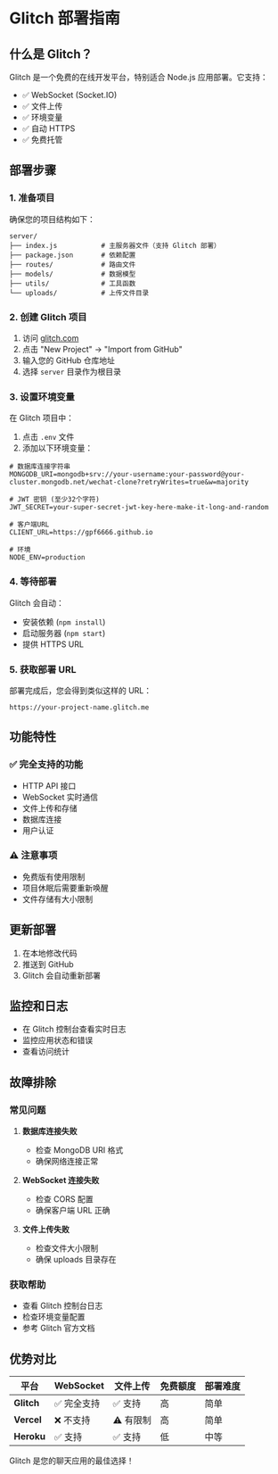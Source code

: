 # Glitch 部署指南

## 什么是 Glitch？

Glitch 是一个免费的在线开发平台，特别适合 Node.js 应用部署。它支持：
- ✅ WebSocket (Socket.IO)
- ✅ 文件上传
- ✅ 环境变量
- ✅ 自动 HTTPS
- ✅ 免费托管

## 部署步骤

### 1. 准备项目

确保您的项目结构如下：
```
server/
├── index.js           # 主服务器文件（支持 Glitch 部署）
├── package.json       # 依赖配置
├── routes/            # 路由文件
├── models/            # 数据模型
├── utils/             # 工具函数
└── uploads/           # 上传文件目录
```

### 2. 创建 Glitch 项目

1. 访问 [glitch.com](https://glitch.com)
2. 点击 "New Project" → "Import from GitHub"
3. 输入您的 GitHub 仓库地址
4. 选择 `server` 目录作为根目录

### 3. 设置环境变量

在 Glitch 项目中：
1. 点击 `.env` 文件
2. 添加以下环境变量：

```env
# 数据库连接字符串
MONGODB_URI=mongodb+srv://your-username:your-password@your-cluster.mongodb.net/wechat-clone?retryWrites=true&w=majority

# JWT 密钥 (至少32个字符)
JWT_SECRET=your-super-secret-jwt-key-here-make-it-long-and-random

# 客户端URL
CLIENT_URL=https://gpf6666.github.io

# 环境
NODE_ENV=production
```

### 4. 等待部署

Glitch 会自动：
- 安装依赖 (`npm install`)
- 启动服务器 (`npm start`)
- 提供 HTTPS URL

### 5. 获取部署 URL

部署完成后，您会得到类似这样的 URL：
```
https://your-project-name.glitch.me
```

## 功能特性

### ✅ 完全支持的功能
- HTTP API 接口
- WebSocket 实时通信
- 文件上传和存储
- 数据库连接
- 用户认证

### ⚠️ 注意事项
- 免费版有使用限制
- 项目休眠后需要重新唤醒
- 文件存储有大小限制

## 更新部署

1. 在本地修改代码
2. 推送到 GitHub
3. Glitch 会自动重新部署

## 监控和日志

- 在 Glitch 控制台查看实时日志
- 监控应用状态和错误
- 查看访问统计

## 故障排除

### 常见问题

1. **数据库连接失败**
   - 检查 MongoDB URI 格式
   - 确保网络连接正常

2. **WebSocket 连接失败**
   - 检查 CORS 配置
   - 确保客户端 URL 正确

3. **文件上传失败**
   - 检查文件大小限制
   - 确保 uploads 目录存在

### 获取帮助

- 查看 Glitch 控制台日志
- 检查环境变量配置
- 参考 Glitch 官方文档

## 优势对比

| 平台 | WebSocket | 文件上传 | 免费额度 | 部署难度 |
|------|-----------|----------|----------|----------|
| **Glitch** | ✅ 完全支持 | ✅ 支持 | 高 | 简单 |
| **Vercel** | ❌ 不支持 | ⚠️ 有限制 | 高 | 简单 |
| **Heroku** | ✅ 支持 | ✅ 支持 | 低 | 中等 |

Glitch 是您的聊天应用的最佳选择！ 